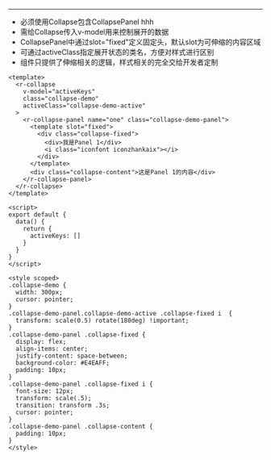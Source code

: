 ***

* 必须使用Collapse包含CollapsePanel hhh
* 需给Collapse传入v-model用来控制展开的数据
* CollapsePanel中通过slot="fixed"定义固定头，默认slot为可伸缩的内容区域
* 可通过activeClass指定展开状态的类名，方便对样式进行区别
* 组件只提供了伸缩相关的逻辑，样式相关的完全交给开发者定制

```vue
<template>
  <r-collapse
    v-model="activeKeys"
    class="collapse-demo"
    activeClass="collapse-demo-active"
  >
    <r-collapse-panel name="one" class="collapse-demo-panel">
      <template slot="fixed">
        <div class="collapse-fixed">
          <div>我是Panel 1</div>
          <i class="iconfont iconzhankaix"></i>
        </div>
      </template>
      <div class="collapse-content">这是Panel 1的内容</div>
    </r-collapse-panel>
  </r-collapse>
</template>

<script>
export default {
  data() {
    return {
      activeKeys: []
    }
  }
}
</script>

<style scoped>
.collapse-demo {
  width: 300px;
  cursor: pointer;
}
.collapse-demo-panel.collapse-demo-active .collapse-fixed i  {
  transform: scale(0.5) rotate(180deg) !important;
}
.collapse-demo-panel .collapse-fixed {
  display: flex;
  align-items: center;
  justify-content: space-between;
  background-color: #E4EAFF;
  padding: 10px;
}
.collapse-demo-panel .collapse-fixed i {
  font-size: 12px;
  transform: scale(.5);
  transition: transform .3s;
  cursor: pointer;
}
.collapse-demo-panel .collapse-content {
  padding: 10px;
}
</style>
```
